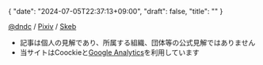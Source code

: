 {
   "date": "2024-07-05T22:37:13+09:00",
   "draft": false,
   "title": ""
}

[@dndc](https://njump.me/npub1dndcr0s2ufs2qjvtmtxql62lzgn08meck0jmadrr3tr6f3nsqfhs2zsdt0) / [Pixiv](https://www.pixiv.net/users/69376708) / [Skeb](https://skeb.jp/@dndc)

- 記事は個人の見解であり、所属する組織、団体等の公式見解ではありません
- 当サイトはCoockieと[Google Analytics](https://policies.google.com/technologies/partner-sites?hl=ja)を利用しています
